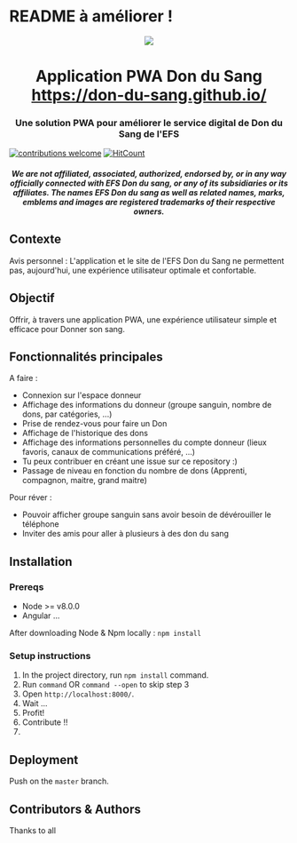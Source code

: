 # README à améliorer !

<p align="center"><img src="https://i.ibb.co/2qW3dmz/don-du-sang.png"></p>

<h1 align="center">Application PWA Don du Sang <br /><a href="https://don-du-sang.github.io/">https://don-du-sang.github.io/</a></h1>

<h3 align="center">
Une solution PWA pour améliorer le service digital de Don du Sang de l'EFS
</h3>

[![contributions welcome](https://img.shields.io/badge/contributions-welcome-brightgreen.svg?style=flat)](https://github.com/r-spacex/spacexstats-react/issues)
[![HitCount](http://hits.dwyl.com/Zenoko/https://githubcom/Zenoko/Don-Du-Sang-EFS.svg)](http://hits.dwyl.com/Zenoko/https://githubcom/Zenoko/Don-Du-Sang-EFS)

<h4 align="center">
  <i>
    We are not affiliated, associated, authorized, endorsed by, or in any way officially connected with EFS Don du sang, or any of its subsidiaries or its affiliates. The names EFS Don du sang as well as related names, marks, emblems and images are registered trademarks of their respective owners.
  </i>
</h4>

## Contexte

Avis personnel : L'application et le site de l'EFS Don du Sang ne permettent pas, aujourd'hui, une expérience utilisateur optimale et confortable.

## Objectif

Offrir, à travers une application PWA, une expérience utilisateur simple et efficace pour Donner son sang.

## Fonctionnalités principales

A faire : 

- Connexion sur l'espace donneur
- Affichage des informations du donneur (groupe sanguin, nombre de dons, par catégories, ...)
- Prise de rendez-vous pour faire un Don
- Affichage de l'historique des dons
- Affichage des informations personnelles du compte donneur (lieux favoris, canaux de communications préféré, ...)
- Tu peux contribuer en créant une issue sur ce repository :)
- Passage de niveau en fonction du nombre de dons (Apprenti, compagnon, maitre, grand maitre)

Pour réver :

- Pouvoir afficher groupe sanguin sans avoir besoin de dévérouiller le téléphone
- Inviter des amis pour aller à plusieurs à des don du sang

## Installation

### Prereqs

- Node >= v8.0.0
- Angular ...

After downloading Node & Npm locally : 
`npm install `

### Setup instructions

1. In the project directory, run `npm install` command.
2. Run `command` OR `command --open` to skip step 3
3. Open `http://localhost:8000/`.
4. Wait ...
5. Profit!
6. Contribute !!
7. 
## Deployment

Push on the `master` branch.

## Contributors & Authors
Thanks to all
